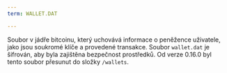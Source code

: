 ```yaml
---
term: WALLET.DAT

---
```

Soubor v jádře bitcoinu, který uchovává informace o peněžence uživatele, jako jsou soukromé klíče a provedené transakce. Soubor `wallet.dat` je šifrován, aby byla zajištěna bezpečnost prostředků. Od verze 0.16.0 byl tento soubor přesunut do složky `/wallets`.